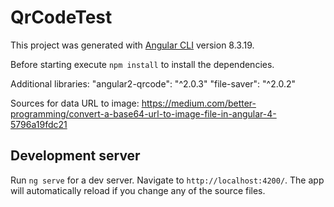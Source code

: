 # QrCodeTest

This project was generated with [Angular CLI](https://github.com/angular/angular-cli) version 8.3.19.

Before starting execute `npm install` to install the dependencies.

Additional libraries:
"angular2-qrcode": "^2.0.3"
"file-saver": "^2.0.2"

Sources for data URL to image:
https://medium.com/better-programming/convert-a-base64-url-to-image-file-in-angular-4-5796a19fdc21

## Development server

Run `ng serve` for a dev server. Navigate to `http://localhost:4200/`. The app will automatically reload if you change any of the source files.
